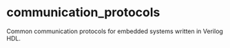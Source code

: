# communication_protocols
Common communication protocols for embedded systems written in Verilog HDL.
